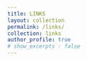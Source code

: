 ```yaml
---
title: LINKS
layout: collection
permalink: /links/
collection: links
author_profile: true
# show_excerpts : false
---
```

